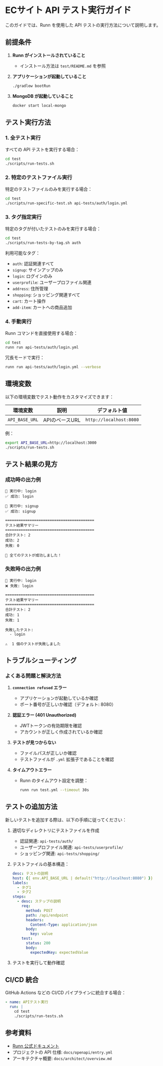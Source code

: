 # ECサイト API テスト実行ガイド

このガイドでは、Runn を使用した API テストの実行方法について説明します。

## 前提条件

1. **Runn がインストールされていること**
   - インストール方法は `test/README.md` を参照

2. **アプリケーションが起動していること**
   ```bash
   ./gradlew bootRun
   ```

3. **MongoDB が起動していること**
   ```bash
   docker start local-mongo
   ```

## テスト実行方法

### 1. 全テスト実行

すべての API テストを実行する場合：

```bash
cd test
./scripts/run-tests.sh
```

### 2. 特定のテストファイル実行

特定のテストファイルのみを実行する場合：

```bash
cd test
./scripts/run-specific-test.sh api-tests/auth/login.yml
```

### 3. タグ指定実行

特定のタグが付いたテストのみを実行する場合：

```bash
cd test
./scripts/run-tests-by-tag.sh auth
```

利用可能なタグ：
- `auth`: 認証関連すべて
- `signup`: サインアップのみ
- `login`: ログインのみ
- `userprofile`: ユーザープロファイル関連
- `address`: 住所管理
- `shopping`: ショッピング関連すべて
- `cart`: カート操作
- `add-item`: カートへの商品追加

### 4. 手動実行

Runn コマンドを直接使用する場合：

```bash
cd test
runn run api-tests/auth/login.yml
```

冗長モードで実行：

```bash
runn run api-tests/auth/login.yml --verbose
```

## 環境変数

以下の環境変数でテスト動作をカスタマイズできます：

| 環境変数 | 説明 | デフォルト値 |
|---------|------|-------------|
| `API_BASE_URL` | APIのベースURL | `http://localhost:8080` |

例：
```bash
export API_BASE_URL=http://localhost:3000
./scripts/run-tests.sh
```

## テスト結果の見方

### 成功時の出力例

```
📝 実行中: login
✅ 成功: login

📝 実行中: signup
✅ 成功: signup

========================================
テスト結果サマリー
========================================
合計テスト: 2
成功: 2
失敗: 0

🎉 全てのテストが成功しました！
```

### 失敗時の出力例

```
📝 実行中: login
❌ 失敗: login

========================================
テスト結果サマリー
========================================
合計テスト: 2
成功: 1
失敗: 1

失敗したテスト:
  - login

⚠️  1 個のテストが失敗しました
```

## トラブルシューティング

### よくある問題と解決方法

1. **`connection refused` エラー**
   - アプリケーションが起動しているか確認
   - ポート番号が正しいか確認（デフォルト: 8080）

2. **認証エラー (401 Unauthorized)**
   - JWTトークンの有効期限を確認
   - アカウントが正しく作成されているか確認

3. **テストが見つからない**
   - ファイルパスが正しいか確認
   - テストファイルが `.yml` 拡張子であることを確認

4. **タイムアウトエラー**
   - Runn のタイムアウト設定を調整：
     ```bash
     runn run test.yml --timeout 30s
     ```

## テストの追加方法

新しいテストを追加する際は、以下の手順に従ってください：

1. 適切なディレクトリにテストファイルを作成
   - 認証関連: `api-tests/auth/`
   - ユーザープロファイル関連: `api-tests/userprofile/`
   - ショッピング関連: `api-tests/shopping/`

2. テストファイルの基本構造：
   ```yaml
   desc: テストの説明
   host: {{ env.API_BASE_URL | default("http://localhost:8080") }}
   labels:
     - タグ1
     - タグ2
   steps:
     - desc: ステップの説明
       req:
         method: POST
         path: /api/endpoint
         headers:
           Content-Type: application/json
         body:
           key: value
       test:
         status: 200
         body:
           expectedKey: expectedValue
   ```

3. テストを実行して動作確認

## CI/CD 統合

GitHub Actions などの CI/CD パイプラインに統合する場合：

```yaml
- name: APIテスト実行
  run: |
    cd test
    ./scripts/run-tests.sh
```

## 参考資料

- [Runn 公式ドキュメント](https://github.com/k1LoW/runn)
- プロジェクトの API 仕様: `docs/openapi/entry.yml`
- アーキテクチャ概要: `docs/architect/overview.md`